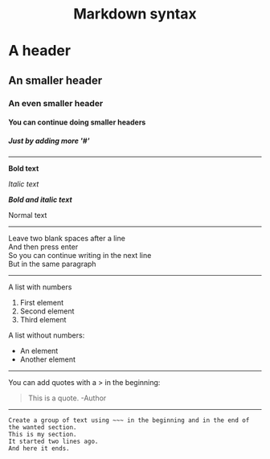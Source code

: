 <h1><center>Markdown syntax</center><h1>
  
# A header

## An smaller header

### An even smaller header

#### You can continue doing smaller headers

##### Just by adding more '#'

---

**Bold text**

*Italic text*

***Bold and italic text***

Normal text

---

Leave two blank spaces after a line  
And then press enter  
So you can continue writing in the next line  
But in the same paragraph

---

A list with numbers
1. First element
2. Second element
3. Third element

A list without numbers:
- An element
- Another element

---

You can add quotes with a > in the beginning:
> This is a quote. -Author

---

~~~
Create a group of text using ~~~ in the beginning and in the end of the wanted section.
This is my section.
It started two lines ago.
And here it ends.
~~~

